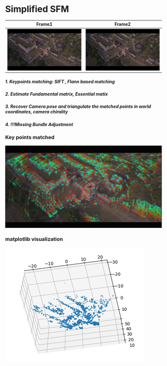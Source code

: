 # Simplified SFM
| Frame1    | Frame2       |
| -------------- | -------------- |
![frame1](reconstruction/example_data/vlcsnap-2020-10-26-10h32m50s487.png) |   ![frame2](reconstruction/example_data/vlcsnap-2020-10-26-10h32m56s617.png)

##### 1. Keypoints matching: SIFT , Flann based matching

##### 2. Estimate Fundamental matrix, Essential matix

##### 3. Recover Camera pose and triangulate the matched points in world coordinates, camera chirality

##### 4. !!!Missing Bundle Adjustment

### Key points matched
![](reconstruction/example_data/keypointsmatched.png)

### matplotlib visualization
![](reconstruction/example_data/matplotpreview.png)

